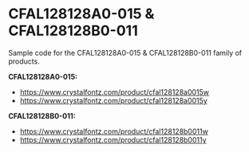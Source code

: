 # CFAL128128A0-015 & CFAL128128B0-011

Sample code for the CFAL128128A0-015 & CFAL128128B0-011 family of products.

**CFAL128128A0-015:**
* https://www.crystalfontz.com/product/cfal128128a0015w
* https://www.crystalfontz.com/product/cfal128128a0015y

**CFAL128128B0-011:**
* https://www.crystalfontz.com/product/cfal128128b0011w
* https://www.crystalfontz.com/product/cfal128128b0011y
